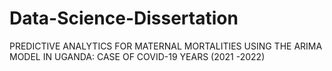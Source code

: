 # Data-Science-Dissertation
PREDICTIVE ANALYTICS FOR MATERNAL MORTALITIES USING THE ARIMA MODEL  IN UGANDA: CASE OF COVID-19 YEARS (2021 -2022)
